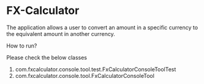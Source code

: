# FX-Calculator
The application allows a user to convert an amount in a specific currency to the equivalent amount in another currency.

How to run?

Please check the below classes
1. com.fxcalculator.console.tool.test.FxCalculatorConsoleToolTest
2. com.fxcalculator.console.tool.FxCalculatorConsoleTool
